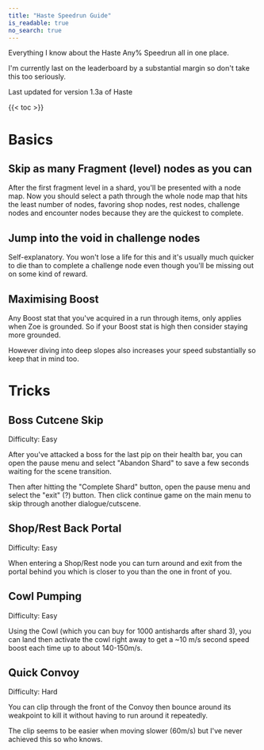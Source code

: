 ```yaml
---
title: "Haste Speedrun Guide"
is_readable: true
no_search: true
---
```


Everything I know about the Haste Any% Speedrun all in one place.

I'm currently last on the leaderboard by a substantial margin so don't take this too seriously.

Last updated for version 1.3a of Haste

<!--more-->

{{< toc >}}

# Basics

## Skip as many Fragment (level) nodes as you can

After the first fragment level in a shard, you'll be presented with a node map. Now you should select a path through the whole node map that hits the least number of nodes, favoring shop nodes, rest nodes, challenge nodes and encounter nodes because they are the quickest to complete.

## Jump into the void in challenge nodes

Self-explanatory. You won't lose a life for this and it's usually much quicker to die than to complete a challenge node even though you'll be missing out on some kind of reward.

## Maximising Boost

Any Boost stat that you've acquired in a run through items, only applies when Zoe is grounded. So if your Boost stat is high then consider staying more grounded.

However diving into deep slopes also increases your speed substantially so keep that in mind too.

# Tricks

## Boss Cutcene Skip

Difficulty: Easy

After you've attacked a boss for the last pip on their health bar, you can open the pause menu and select "Abandon Shard" to save a few seconds waiting for the scene transition.

Then after hitting the "Complete Shard" button, open the pause menu and select the "exit" (?) button. Then click continue game on the main menu to skip through another dialogue/cutscene. 

## Shop/Rest Back Portal 

Difficulty: Easy

When entering a Shop/Rest node you can turn around and exit from the portal behind you which is closer to you than the one in front of you.

## Cowl Pumping

Difficulty: Easy

Using the Cowl (which you can buy for 1000 antishards after shard 3), you can land then activate the cowl right away to get a ~10 m/s second speed boost each time up to about 140-150m/s.

## Quick Convoy

Difficulty: Hard

You can clip through the front of the Convoy then bounce around its weakpoint to kill it without having to run around it repeatedly.

The clip seems to be easier when moving slower (60m/s) but I've never achieved this so who knows.
